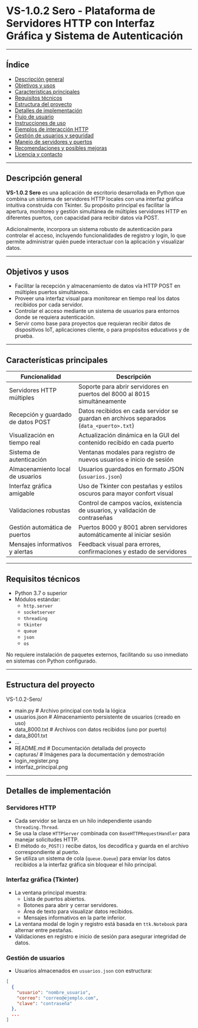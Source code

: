 # VS-1.0.2 Sero - Plataforma de Servidores HTTP con Interfaz Gráfica y Sistema de Autenticación

---

## Índice

- [Descripción general](#descripción-general)  
- [Objetivos y usos](#objetivos-y-usos)  
- [Características principales](#características-principales)  
- [Requisitos técnicos](#requisitos-técnicos)  
- [Estructura del proyecto](#estructura-del-proyecto)  
- [Detalles de implementación](#detalles-de-implementación)  
- [Flujo de usuario](#flujo-de-usuario)  
- [Instrucciones de uso](#instrucciones-de-uso)  
- [Ejemplos de interacción HTTP](#ejemplos-de-interacción-http)  
- [Gestión de usuarios y seguridad](#gestión-de-usuarios-y-seguridad)  
- [Manejo de servidores y puertos](#manejo-de-servidores-y-puertos)  
- [Recomendaciones y posibles mejoras](#recomendaciones-y-posibles-mejoras)  
- [Licencia y contacto](#licencia-y-contacto)

---

## Descripción general

**VS-1.0.2 Sero** es una aplicación de escritorio desarrollada en Python que combina un sistema de servidores HTTP locales con una interfaz gráfica intuitiva construida con Tkinter. Su propósito principal es facilitar la apertura, monitoreo y gestión simultánea de múltiples servidores HTTP en diferentes puertos, con capacidad para recibir datos vía POST.

Adicionalmente, incorpora un sistema robusto de autenticación para controlar el acceso, incluyendo funcionalidades de registro y login, lo que permite administrar quién puede interactuar con la aplicación y visualizar datos.

---

## Objetivos y usos

- Facilitar la recepción y almacenamiento de datos vía HTTP POST en múltiples puertos simultáneos.
- Proveer una interfaz visual para monitorear en tiempo real los datos recibidos por cada servidor.
- Controlar el acceso mediante un sistema de usuarios para entornos donde se requiera autenticación.
- Servir como base para proyectos que requieran recibir datos de dispositivos IoT, aplicaciones cliente, o para propósitos educativos y de prueba.
  
---

## Características principales

| Funcionalidad                        | Descripción                                                                          |
|------------------------------------|--------------------------------------------------------------------------------------|
| Servidores HTTP múltiples           | Soporte para abrir servidores en puertos del 8000 al 8015 simultáneamente             |
| Recepción y guardado de datos POST  | Datos recibidos en cada servidor se guardan en archivos separados (`data_<puerto>.txt`) |
| Visualización en tiempo real        | Actualización dinámica en la GUI del contenido recibido en cada puerto               |
| Sistema de autenticación            | Ventanas modales para registro de nuevos usuarios e inicio de sesión                 |
| Almacenamiento local de usuarios    | Usuarios guardados en formato JSON (`usuarios.json`)                                 |
| Interfaz gráfica amigable            | Uso de Tkinter con pestañas y estilos oscuros para mayor confort visual              |
| Validaciones robustas               | Control de campos vacíos, existencia de usuarios, y validación de contraseñas        |
| Gestión automática de puertos       | Puertos 8000 y 8001 abren servidores automáticamente al iniciar sesión               |
| Mensajes informativos y alertas     | Feedback visual para errores, confirmaciones y estado de servidores                  |

---

## Requisitos técnicos

- Python 3.7 o superior
- Módulos estándar:
  - `http.server`
  - `socketserver`
  - `threading`
  - `tkinter`
  - `queue`
  - `json`
  - `os`

No requiere instalación de paquetes externos, facilitando su uso inmediato en sistemas con Python configurado.

---

## Estructura del proyecto

VS-1.0.2-Sero/
  - main.py # Archivo principal con toda la lógica
  - usuarios.json # Almacenamiento persistente de usuarios (creado en uso)
  - data_8000.txt # Archivos con datos recibidos (uno por puerto)
  - data_8001.txt
  - ...
  - README.md # Documentación detallada del proyecto
  - capturas/ # Imágenes para la documentación y demostración
  - login_register.png
  - interfaz_principal.png
---

## Detalles de implementación

### Servidores HTTP

- Cada servidor se lanza en un hilo independiente usando `threading.Thread`.
- Se usa la clase `HTTPServer` combinada con `BaseHTTPRequestHandler` para manejar solicitudes HTTP.
- El método `do_POST()` recibe datos, los decodifica y guarda en el archivo correspondiente al puerto.
- Se utiliza un sistema de cola (`queue.Queue`) para enviar los datos recibidos a la interfaz gráfica sin bloquear el hilo principal.

### Interfaz gráfica (Tkinter)

- La ventana principal muestra:
  - Lista de puertos abiertos.
  - Botones para abrir y cerrar servidores.
  - Área de texto para visualizar datos recibidos.
  - Mensajes informativos en la parte inferior.
- La ventana modal de login y registro está basada en `ttk.Notebook` para alternar entre pestañas.
- Validaciones en registro e inicio de sesión para asegurar integridad de datos.

### Gestión de usuarios

- Usuarios almacenados en `usuarios.json` con estructura:

```json
[
  {
    "usuario": "nombre_usuario",
    "correo": "correo@ejemplo.com",
    "clave": "contraseña"
  },
  ...
]
